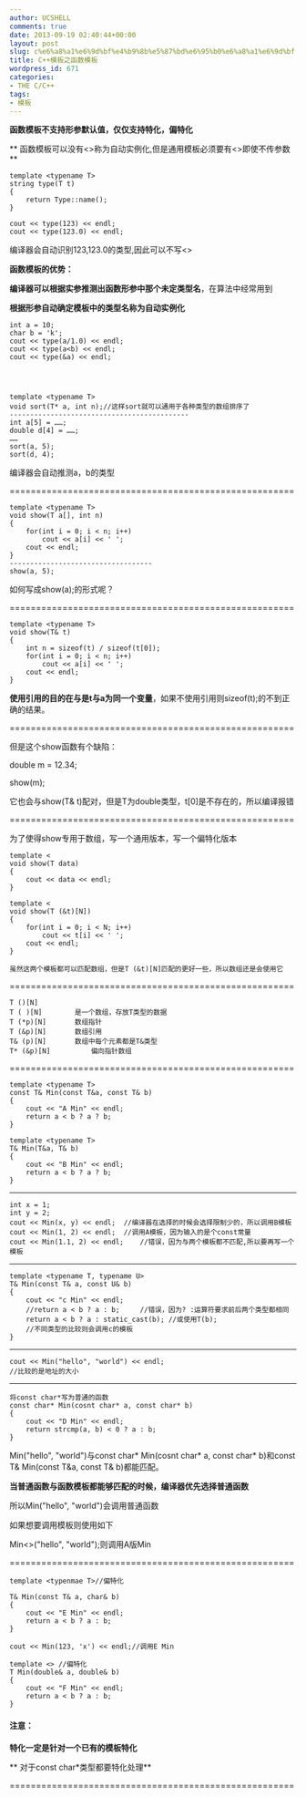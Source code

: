 ```yaml
---
author: UCSHELL
comments: true
date: 2013-09-19 02:40:44+00:00
layout: post
slug: c%e6%a8%a1%e6%9d%bf%e4%b9%8b%e5%87%bd%e6%95%b0%e6%a8%a1%e6%9d%bf
title: C++模板之函数模板
wordpress_id: 671
categories:
- THE C/C++
tags:
- 模板
---
```


**函数模板不支持形参默认值，仅仅支持特化，偏特化**

** 函数模板可以没有<>称为自动实例化,但是通用模板必须要有<>即使不传参数**

    
    template <typename T>
    string type(T t)
    {
    	return Type::name();
    }
    
    cout << type(123) << endl;
    cout << type(123.0) << endl;


编译器会自动识别123,123.0的类型,因此可以不写<>

**函数模板的优势：**

**编译器可以根据实参推测出函数形参中那个未定类型名**，在算法中经常用到

**根据形参自动确定模板中的类型名称为自动实例化**
<!-- more -->

    
    int a = 10;
    char b = 'k';
    cout << type(a/1.0) << endl;
    cout << type(a<b) << endl;
    cout << type(&a) << endl;



    
    template <typename T>
    void sort(T* a, int n);//这样sort就可以通用于各种类型的数组排序了
    --------------------------------------------
    int a[5] = ……;
    double d[4] = ……;
    ……
    sort(a, 5);
    sort(d, 4);


编译器会自动推测a，b的类型

======================================================

    
    template <typename T>
    void show(T a[], int n)
    {
    	for(int i = 0; i < n; i++)
    		cout << a[i] << ' ';
    	cout << endl;
    }
    -----------------------------------
    show(a, 5);


如何写成show(a);的形式呢？

======================================================

    
    template <typename T>
    void show(T& t)
    {
    	int n = sizeof(t) / sizeof(t[0]);
    	for(int i = 0; i < n; i++)
    		cout << a[i] << ' ';
    	cout << endl;
    }


**使用引用的目的在与是t与a为同一个变量**，如果不使用引用则sizeof(t);的不到正确的结果。

======================================================

但是这个show函数有个缺陷：

double m = 12.34;

show(m);

它也会与show(T& t)配对，但是T为double类型，t[0]是不存在的，所以编译报错

======================================================

为了使得show专用于数组，写一个通用版本，写一个偏特化版本

    
    template <
    void show(T data)
    {
    	cout << data << endl;
    }
    
    template <
    void show(T (&t)[N])
    {
    	for(int i = 0; i < N; i++)
    		cout << t[i] << ' ';
    	cout << endl;
    }
    
    虽然这两个模板都可以匹配数组，但是T (&t)[N]匹配的更好一些，所以数组还是会使用它
    
======================================================
    
    T ()[N]
    T (	)[N]		是一个数组，存放T类型的数据
    T (*p)[N]		数组指针		
    T (&p)[N]		数组引用
    T& (p)[N]		数组中每个元素都是T&类型
    T* (&p)[N]	        偏向指针数组
======================================================

    
    template <typename T>
    const T& Min(const T&a, const T& b)
    {
    	cout << "A Min" << endl;
    	return a < b ? a ? b;
    }
    
    template <typename T>
    T& Min(T&a, T& b)
    {
    	cout << "B Min" << endl;
    	return a < b ? a ? b;
    }
    
-------------------------------------------------------------
    int x = 1;
    int y = 2;
    cout << Min(x, y) << endl;	//编译器在选择的时候会选择限制少的，所以调用B模板
    cout << Min(1, 2) << endl;	//调用A模板，因为输入的是个const常量
    cout << Min(1.1, 2) << endl;	//错误，因为与两个模板都不匹配,所以要再写一个模板

-------------------------------------------------------------
    template <typename T, typename U>
    T& Min(const T& a, const U& b)
    {
    	cout << "c Min" << endl;
    	//return a < b ? a : b;		//错误，因为? :运算符要求前后两个类型都相同
    	return a < b ? a : static_cast(b); //或使用T(b);
    	//不同类型的比较则会调用c的模板
    }

-------------------------------------------------------------
    cout << Min("hello", "world") << endl;
    //比较的是地址的大小

-------------------------------------------------------------
    将const char*写为普通的函数
    const char* Min(cosnt char* a, const char* b)
    {
    	cout << "D Min" << endl;
    	return strcmp(a, b) < 0 ? a : b;
    }


Min("hello", "world")与const char* Min(cosnt char* a, const char* b)和const T& Min(const T&a, const T& b)都能匹配。

**当普通函数与函数模板都能够匹配的时候，编译器优先选择普通函数**

所以Min("hello", "world")会调用普通函数

如果想要调用模板则使用如下

Min<>("hello", "world");则调用A版Min

======================================================

    
    template <typenmae T>//偏特化
    
    T& Min(const T& a, char& b)
    {
    	cout << "E Min" << endl;
    	return a < b ? a : b;
    }
    
    cout << Min(123, 'x') << endl;//调用E Min
    
    template <> //偏特化
    T Min(double& a, double& b)
    {
    	cout << "F Min" << endl;
    	return a < b ? a : b;
    }


#### 注意：

**特化一定是针对一个已有的模板特化**

** 对于const char*类型都要特化处理**

======================================================


